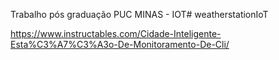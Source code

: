 Trabalho pós graduação PUC MINAS - IOT# weatherstationIoT

https://www.instructables.com/Cidade-Inteligente-Esta%C3%A7%C3%A3o-De-Monitoramento-De-Cli/

